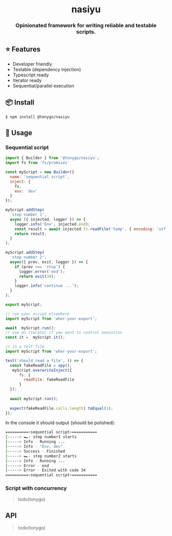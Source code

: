 <h1 align="center">nasiyu</h1>
<h3 align="center">Opinionated framework for writing reliable and testable scripts.</h3>

## ⭐️ Features
- Developer friendly
- Testable (dependency injection)
- Typescript ready
- Iterator ready
- Sequential/parallel execution 

## 📦 Install

```bash
$ npm install @tonygo/nasiyu
```

## 🧰 Usage

### Sequential script

```js
import { Builder } from '@tonygo/nasiyu';
import fs from 'fs/promises'

const myScript = new Builder({
  name: 'sequential script',
  inject: {
    fs,
    env: 'dev'
  }
});

myScript.addStep(
  'step number 1',
  async ({ injected, logger }) => {
    logger.info('Env', injected.end);
    const result = await injected.fs.readFile('temp', { encoding: 'utf-8' });
    return result;
  }
);

myScript.addStep(
  'step number 2',
  async({ prev, exit, logger }) => {
    if (prev === 'stop') {
      logger.error('end');
      return exit(34);
    }
    logger.info('continue ...');
  }
);

export myScript;
```

```js
// run your script elsewhere
import myScript from 'wher-your-export';

await  myScript.run();
// use an iterator if you want to control execution
const it =  myScript.it();
```

```js
// in a test file
import myScript from 'wher-your-export';

test('should read a file', () => {
  const fakeReadFile = spy();
   myScript.overwriteInject({
      fs: {
        readFile: fakeReadFile
      }
  });
  
  await myScript.run();
  
  expect(fakeReadFile.calls.length).toEqual(1);
});
```

In the console it should output (should be polished):

```bash
==========<sequential script>===========
|-----> 🏎- step number1 starts
|-----> Info - Running ...
|-----> Info - "Env, dev"
|-----> Success - Finished
|-----> 🏎- step number2 starts
|-----> Info - Running ...
|-----> Error - end 
|-----> Error - Exited with code 34 
==========<sequential script>===========
```

### Script with concurrency 

> todo(tonygo)

## API

> todo(tonygo)
